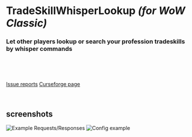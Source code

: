 # **TradeSkillWhisperLookup** *(for WoW Classic)*
### **Let other players lookup or search your profession tradeskills by whisper commands**

&nbsp;

&nbsp;

[Issue reports](https://github.com/mwiemarc/wowclassic_tradeskillwhisperlookup/issues)
[Curseforge page](https://www.curseforge.com/wow/addons/tradeskillwhisperlookup)

&nbsp;
&nbsp;

## screenshots

![Example Requests/Responses](https://i.imgur.com/clyrzmQ.jpg "Request/Response examples")
![Config example](https://i.imgur.com/ENTlPoT.jpg "Config example")